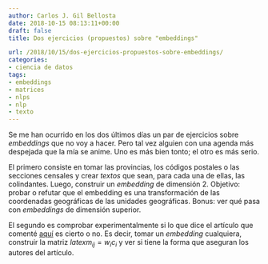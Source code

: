 ```yaml
---
author: Carlos J. Gil Bellosta
date: 2018-10-15 08:13:11+00:00
draft: false
title: Dos ejercicios (propuestos) sobre "embeddings"

url: /2018/10/15/dos-ejercicios-propuestos-sobre-embeddings/
categories:
- ciencia de datos
tags:
- embeddings
- matrices
- nlps
- nlp
- texto
---
```


Se me han ocurrido en los dos últimos días un par de ejercicios sobre _embeddings_ que no voy a hacer. Pero tal vez alguien con una agenda más despejada que la mía se anime. Uno es más bien tonto; el otro es más serio.

El primero consiste en tomar las provincias, los códigos postales o las secciones censales y crear _textos_ que sean, para cada una de ellas, las colindantes. Luego, construir un _embedding_ de dimensión 2. Objetivo: probar o refutar que el embedding es una transformación de las coordenadas geográficas de las unidades geográficas. Bonus: ver qué pasa con _embeddings_ de dimensión superior.

El segundo es comprobar experimentalmente si lo que dice el artículo que comenté [aquí](https://www.datanalytics.com/2018/10/03/de-que-matriz-son-los-embeddings-una-factorizacion/) es cierto o no. Es decir, tomar un _embedding_ cualquiera, construir la matriz $latex m_{ij} = w_ic_i$ y ver si tiene la forma que aseguran los autores del artículo.
